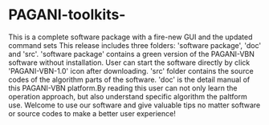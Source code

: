 # PAGANI-toolkits-
This is a complete software package with a fire-new GUI and the updated command sets
This release includes three folders: 'software package', 'doc' and 'src'. 'software package' contains a green version of the PAGANI-VBN software without installation. User can start the software directly by click 'PAGANI-VBN-1.0' icon after downloading. 'src' folder contains the source codes of the algorithm parts of the software. 'doc' is the detail manual of this PAGANI-VBN platform.By reading this user can not only learn the operation approach, but also understand specific algorithm the paltform use.
Welcome to use our software and give valuable tips no matter software or source codes to make a better user experience! 
